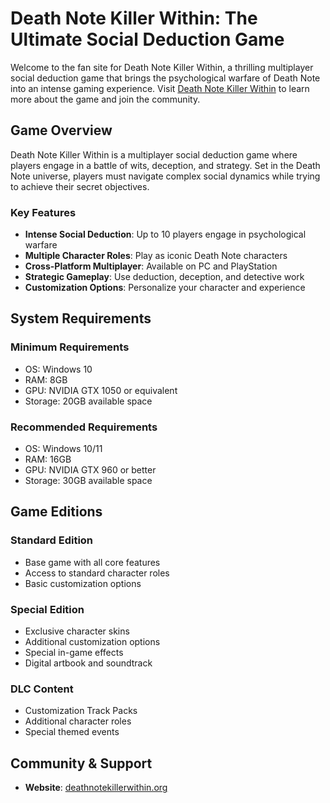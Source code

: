 # Death Note Killer Within: The Ultimate Social Deduction Game

Welcome to the fan site for Death Note Killer Within, a thrilling multiplayer social deduction game that brings the psychological warfare of Death Note into an intense gaming experience. Visit [Death Note Killer Within](https://deathnotekillerwithin.org/) to learn more about the game and join the community.

## Game Overview

Death Note Killer Within is a multiplayer social deduction game where players engage in a battle of wits, deception, and strategy. Set in the Death Note universe, players must navigate complex social dynamics while trying to achieve their secret objectives.

### Key Features

- **Intense Social Deduction**: Up to 10 players engage in psychological warfare
- **Multiple Character Roles**: Play as iconic Death Note characters
- **Cross-Platform Multiplayer**: Available on PC and PlayStation
- **Strategic Gameplay**: Use deduction, deception, and detective work
- **Customization Options**: Personalize your character and experience

## System Requirements

### Minimum Requirements
- OS: Windows 10
- RAM: 8GB
- GPU: NVIDIA GTX 1050 or equivalent
- Storage: 20GB available space

### Recommended Requirements
- OS: Windows 10/11
- RAM: 16GB
- GPU: NVIDIA GTX 960 or better
- Storage: 30GB available space

## Game Editions

### Standard Edition
- Base game with all core features
- Access to standard character roles
- Basic customization options

### Special Edition
- Exclusive character skins
- Additional customization options
- Special in-game effects
- Digital artbook and soundtrack

### DLC Content
- Customization Track Packs
- Additional character roles
- Special themed events

## Community & Support

- **Website**: [deathnotekillerwithin.org](https://deathnotekillerwithin.org/)
